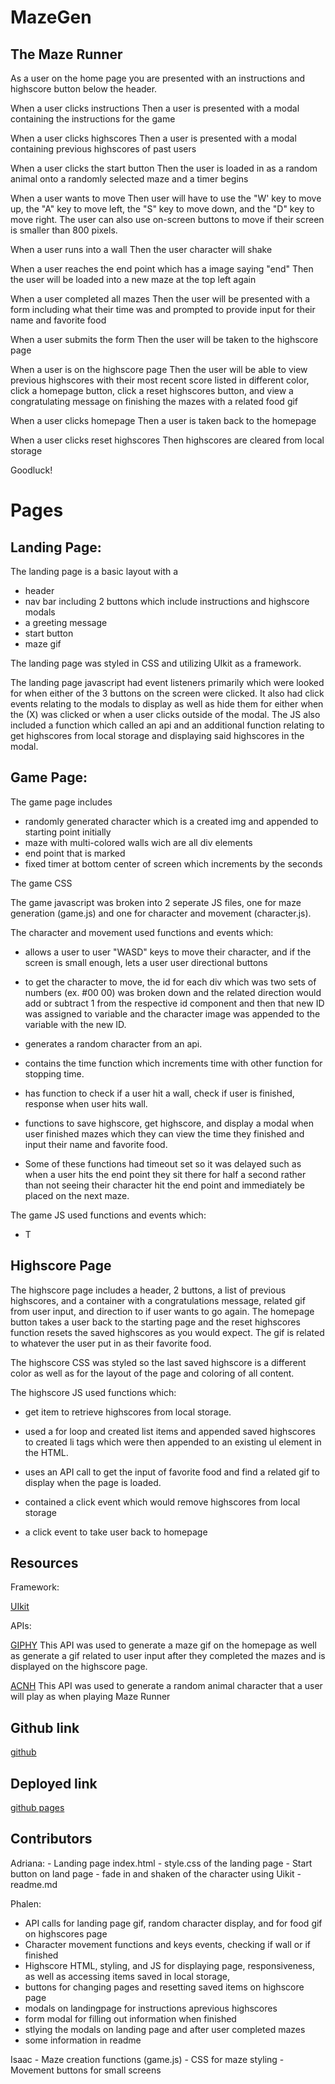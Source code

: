 # MazeGen

## The Maze Runner
As a user on the home page you are presented with an instructions and highscore button below the header.

When a user clicks instructions
Then a user is presented with a modal containing the instructions for the game

When a user clicks highscores
Then a user is presented with a modal containing previous highscores of past users

When a user clicks the start button
Then the user is loaded in as a random animal onto a randomly selected maze and a timer begins

When a user wants to move
Then user will have to use the "W' key to move up, the "A" key to move left, the "S" key to move down, and the "D" key to move right. The user can also use on-screen buttons to move if their screen is smaller than 800 pixels.

When a user runs into a wall
Then the user character will shake

When a user reaches the end point which has a image saying "end"
Then the user will be loaded into a new maze at the top left again

When a user completed all mazes
Then the user will be presented with a form including what their time was and prompted to provide input for their name and favorite food

When a user submits the form 
Then the user will be taken to the highscore page

When a user is on the highscore page
Then the user will be able to view previous highscores with their most recent score listed in different color, click a homepage button, click a reset highscores button, and view a congratulating message on finishing the mazes with a related food gif

When a user clicks homepage
Then a user is taken back to the homepage

When a user clicks reset highscores
Then highscores are cleared from local storage

Goodluck!

# Pages
## Landing Page:
The landing page is a basic layout with a 
- header
- nav bar including 2 buttons which include instructions and highscore modals
- a greeting message
- start button
- maze gif

The landing page was styled in CSS and utilizing UIkit as a framework.

The landing page javascript had event listeners primarily which were looked for when either of the 3 buttons on the screen were clicked. It also had click events relating to the modals to display as well as hide them for either when the (X) was clicked or when a user clicks outside of the modal. The JS also included a function which called an api and an additional function relating to get highscores from local storage and displaying said highscores in the modal.

## Game Page:
The game page includes
- randomly generated character which is a created img and appended to starting point initially
- maze with multi-colored walls wich are all div elements
- end point that is marked
- fixed timer at bottom center of screen which increments by the seconds

The game CSS

The game javascript was broken into 2 seperate JS files, one for maze generation (game.js) and one for character and movement (character.js). 

The character and movement used functions and events which:
- allows a user to user "WASD" keys to move their character, and if the screen is small enough, lets a user user directional buttons

- to get the character to move, the id for each div which was two sets of numbers (ex. #00 00) was broken down and the related direction would add or subtract 1 from the respective id component and then that new ID was assigned to variable and the character image was appended to the variable with the new ID.

- generates a random character from an api.

- contains the time function which increments time with other function for stopping time.

- has function to check if a user hit a wall, check if user is finished, response when user hits wall.

- functions to save highscore, get highscore, and display a modal when user finished mazes which they can view the time they finished and input their name and favorite food.

- Some of these functions had timeout set so it was delayed such as when a user hits the end point they sit there for half a second rather than not seeing their character hit the end point and immediately be placed on the next maze.

The game JS used functions and events which:
- T

## Highscore Page
The highscore page includes a header, 2 buttons, a list of previous highscores, and a container with a congratulations message, related gif from user input, and direction to if user wants to go again. The homepage button takes a user back to the starting page and the reset highscores function resets the saved highscores as you would expect. The gif is related to whatever the user put in as their favorite food.

The highscore CSS was styled so the last saved highscore is a different color as well as for the layout of the page and coloring of all content.

The highscore JS used functions which:
- get item to retrieve highscores from local storage.

- used a for loop and created list items and appended saved highscores to created li tags which were then appended to an existing ul element in the HTML.

- uses an API call to get the input of favorite food and find a related gif to display when the page is loaded.

- contained a click event which would remove highscores from local storage

- a click event to take user back to homepage


## Resources
Framework: 

[UIkit](https://cdn.jsdelivr.net/npm/uikit@3.7.6/dist/css/uikit.min.css)

APIs:

[GIPHY](https://developers.giphy.com/)
This API was used to generate a maze gif on the homepage as well as generate a gif related to user input after they completed the mazes and is displayed on the highscore page.

[ACNH](https://acnhapi.com/v1/villagers)
This API was used to generate a random animal character that a user will play as when playing Maze Runner

## Github link
[github](https://github.com/IsaacJCarnes/MazeGen.git)

## Deployed link
[github pages](https://isaacjcarnes.github.io/MazeGen/)

## Contributors

Adriana: - Landing page index.html 
        - style.css of the landing page 
        - Start button on land page
        - fade in and shaken of the character using Uikit
        - readme.md

Phalen:  
- API calls for landing page gif, random character display, and for food gif on highscores page
- Character movement functions and keys events, checking if wall or if finished
- Highscore HTML, styling, and JS for displaying page, responsiveness, as well as accessing items saved in local storage, 
- buttons for changing pages and resetting saved items on highscore page
- modals on landingpage for instructions aprevious highscores
- form modal for filling out information when finished
- stlying the modals on landing page and after user completed mazes
- some information in readme


Isaac   - Maze creation functions (game.js)
        - CSS for maze styling
        - Movement buttons for small screens


